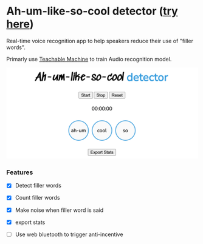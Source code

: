 # Ah-um-like-so-cool detector ([try here](https://zackakil.github.io/Ah-um-like-so-cool-detector/))
Real-time voice recognition app to help speakers reduce their use of "filler words".

Primarly use [Teachable Machine](https://teachablemachine.withgoogle.com/) to train Audio recognition model. 

![UI](screenshot.png)

### Features
- [x] Detect filler words
- [x] Count filler words
- [x] Make noise when filler word is said
- [x] export stats

- [ ] Use web bluetooth to trigger anti-incentive
